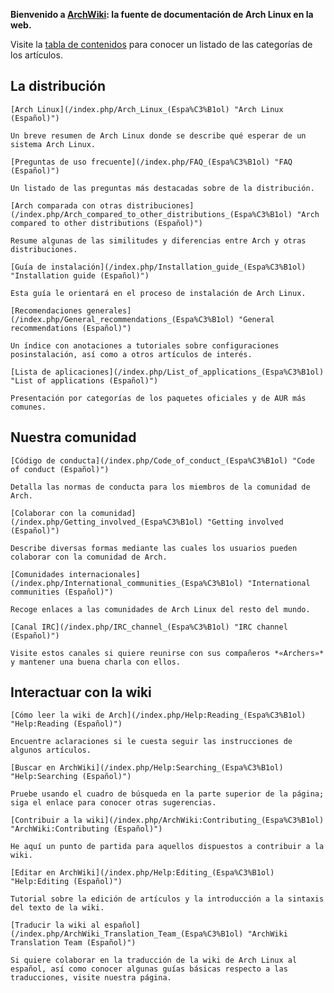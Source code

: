 **Bienvenido a [ArchWiki](/index.php/ArchWiki:About_(Espa%C3%B1ol) "ArchWiki:About (Español)"): la fuente de documentación de Arch Linux en la web.**

Visite la [tabla de contenidos](/index.php/Table_of_contents_(Espa%C3%B1ol) "Table of contents (Español)") para conocer un listado de las categorías de los artículos.

## La distribución

	[Arch Linux](/index.php/Arch_Linux_(Espa%C3%B1ol) "Arch Linux (Español)")

	Un breve resumen de Arch Linux donde se describe qué esperar de un sistema Arch Linux.

	[Preguntas de uso frecuente](/index.php/FAQ_(Espa%C3%B1ol) "FAQ (Español)")

	Un listado de las preguntas más destacadas sobre de la distribución.

	[Arch comparada con otras distribuciones](/index.php/Arch_compared_to_other_distributions_(Espa%C3%B1ol) "Arch compared to other distributions (Español)")

	Resume algunas de las similitudes y diferencias entre Arch y otras distribuciones.

	[Guía de instalación](/index.php/Installation_guide_(Espa%C3%B1ol) "Installation guide (Español)")

	Esta guía le orientará en el proceso de instalación de Arch Linux.

	[Recomendaciones generales](/index.php/General_recommendations_(Espa%C3%B1ol) "General recommendations (Español)")

	Un índice con anotaciones a tutoriales sobre configuraciones posinstalación, así como a otros artículos de interés.

	[Lista de aplicaciones](/index.php/List_of_applications_(Espa%C3%B1ol) "List of applications (Español)")

	Presentación por categorías de los paquetes oficiales y de AUR más comunes.

## Nuestra comunidad

	[Código de conducta](/index.php/Code_of_conduct_(Espa%C3%B1ol) "Code of conduct (Español)")

	Detalla las normas de conducta para los miembros de la comunidad de Arch.

	[Colaborar con la comunidad](/index.php/Getting_involved_(Espa%C3%B1ol) "Getting involved (Español)")

	Describe diversas formas mediante las cuales los usuarios pueden colaborar con la comunidad de Arch.

	[Comunidades internacionales](/index.php/International_communities_(Espa%C3%B1ol) "International communities (Español)")

	Recoge enlaces a las comunidades de Arch Linux del resto del mundo.

	[Canal IRC](/index.php/IRC_channel_(Espa%C3%B1ol) "IRC channel (Español)")

	Visite estos canales si quiere reunirse con sus compañeros *«Archers»* y mantener una buena charla con ellos.

## Interactuar con la wiki

	[Cómo leer la wiki de Arch](/index.php/Help:Reading_(Espa%C3%B1ol) "Help:Reading (Español)")

	Encuentre aclaraciones si le cuesta seguir las instrucciones de algunos artículos.

	[Buscar en ArchWiki](/index.php/Help:Searching_(Espa%C3%B1ol) "Help:Searching (Español)")

	Pruebe usando el cuadro de búsqueda en la parte superior de la página; siga el enlace para conocer otras sugerencias.

	[Contribuir a la wiki](/index.php/ArchWiki:Contributing_(Espa%C3%B1ol) "ArchWiki:Contributing (Español)")

	He aquí un punto de partida para aquellos dispuestos a contribuir a la wiki.

	[Editar en ArchWiki](/index.php/Help:Editing_(Espa%C3%B1ol) "Help:Editing (Español)")

	Tutorial sobre la edición de artículos y la introducción a la sintaxis del texto de la wiki.

	[Traducir la wiki al español](/index.php/ArchWiki_Translation_Team_(Espa%C3%B1ol) "ArchWiki Translation Team (Español)")

	Si quiere colaborar en la traducción de la wiki de Arch Linux al español, así como conocer algunas guías básicas respecto a las traducciones, visite nuestra página.